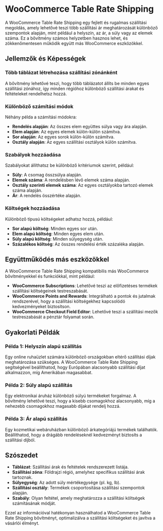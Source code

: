 # WooCommerce Table Rate Shipping

A WooCommerce Table Rate Shipping egy fejlett és rugalmas szállítási megoldás, amely lehetővé teszi több szállítási ár meghatározását különböző szempontok alapján, mint például a helyszín, az ár, a súly vagy az elemek száma. Ez a bővítmény számos helyzetben hasznos lehet, és zökkenőmentesen működik együtt más WooCommerce eszközökkel.

## Jellemzők és Képességek

### Több táblázat létrehozása szállítási zónánként
A bővítmény lehetővé teszi, hogy több táblázatot állíts be minden egyes szállítási zónához, így minden régióhoz különböző szállítási árakat és feltételeket rendelhetsz hozzá.

### Különböző számítási módok
Néhány példa a számítási módokra:
- **Rendelés alapján**: Az összes elem együttes súlya vagy ára alapján.
- **Elem alapján**: Az egyes elemek külön-külön számítva.
- **Sor alapján**: Az egyes sorok külön-külön számítva.
- **Osztály alapján**: Az egyes szállítási osztályok külön számítva.

### Szabályok hozzáadása
Szabályokat állíthatsz be különböző kritériumok szerint, például:
- **Súly**: A csomag összsúlya alapján.
- **Elemek száma**: A rendelésben lévő elemek száma alapján.
- **Osztály szerinti elemek száma**: Az egyes osztályokba tartozó elemek száma alapján.
- **Ár**: A rendelés összértéke alapján.

### Költségek hozzáadása
Különböző típusú költségeket adhatsz hozzá, például:
- **Sor alapú költség**: Minden egyes sor után.
- **Elem alapú költség**: Minden egyes elem után.
- **Súly alapú költség**: Minden súlyegység után.
- **Százalékos költség**: Az összes rendelési érték százaléka alapján.

## Együttműködés más eszközökkel

A WooCommerce Table Rate Shipping kompatibilis más WooCommerce bővítményekkel és funkciókkal, mint például:
- **WooCommerce Subscriptions**: Lehetővé teszi az előfizetéses termékek szállítási költségeinek testreszabását.
- **WooCommerce Points and Rewards**: Integrálható a pontok és jutalmak rendszerével, hogy a szállítási költségekhez kapcsolódó kedvezményeket biztosítson.
- **WooCommerce Checkout Field Editor**: Lehetővé teszi a szállítási mezők testreszabását a pénztár folyamat során.

## Gyakorlati Példák

### Példa 1: Helyszín alapú szállítás
Egy online ruhaüzlet számára különböző országokban eltérő szállítási díjak meghatározása szükséges. A WooCommerce Table Rate Shipping segítségével beállíthatod, hogy Európában alacsonyabb szállítási díjat alkalmazzon, míg Amerikában magasabbat.

### Példa 2: Súly alapú szállítás
Egy elektronikai áruház különböző súlyú termékeket forgalmaz. A bővítmény lehetővé teszi, hogy a kisebb csomagokhoz alacsonyabb, míg a nehezebb csomagokhoz magasabb díjakat rendelj hozzá.

### Példa 3: Ár alapú szállítás
Egy kozmetikai webáruházban különböző árkategóriájú termékek találhatók. Beállíthatod, hogy a drágább rendeléseknél kedvezményt biztosíts a szállítási díjból.

## Szószedet

- **Táblázat**: Szállítási árak és feltételek rendszerezett listája.
- **Szállítási zóna**: Földrajzi régió, amelyhez specifikus szállítási árak tartoznak.
- **Súlyegység**: Az adott súly mértékegysége (pl. kg, lb).
- **Szállítási osztály**: Termékek csoportosítása szállítási szempontok alapján.
- **Szabály**: Olyan feltétel, amely meghatározza a szállítási költségek számításának módját.

Ezzel az információval hatékonyan használhatod a WooCommerce Table Rate Shipping bővítményt, optimalizálva a szállítási költségeket és javítva a vásárlói élményt.